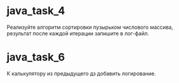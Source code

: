 # java_task_4
Реализуйте алгоритм сортировки пузырьком числового массива, результат после каждой итерации запишите в лог-файл.

# java_task_6
К калькулятору из предыдущего дз добавить логирование.